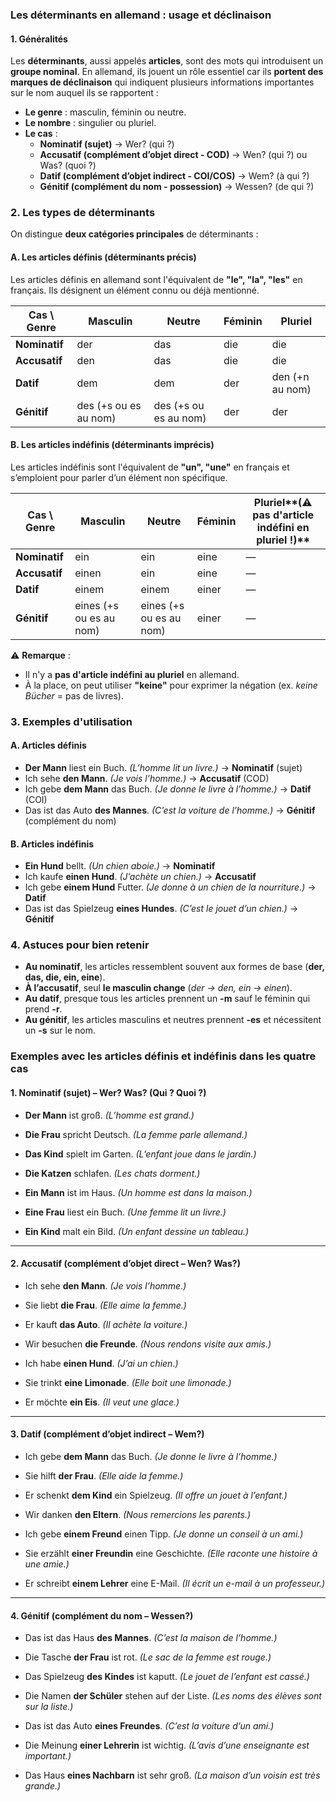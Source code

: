 ### **Les déterminants en allemand : usage et déclinaison**

#### **1. Généralités**

Les **déterminants**, aussi appelés **articles**, sont des mots qui introduisent un **groupe nominal**. En allemand, ils jouent un rôle essentiel car ils **portent des marques de déclinaison** qui indiquent plusieurs informations importantes sur le nom auquel ils se rapportent :

- **Le genre** : masculin, féminin ou neutre.
- **Le nombre** : singulier ou pluriel.
- **Le cas** :
    - **Nominatif (sujet)** → Wer? (qui ?)
    - **Accusatif (complément d’objet direct - COD)** → Wen? (qui ?) ou Was? (quoi ?)
    - **Datif (complément d’objet indirect - COI/COS)** → Wem? (à qui ?)
    - **Génitif (complément du nom - possession)** → Wessen? (de qui ?)

### **2. Les types de déterminants**

On distingue **deux catégories principales** de déterminants :

#### **A. Les articles définis (déterminants précis)**

Les articles définis en allemand sont l'équivalent de **"le", "la", "les"** en français. Ils désignent un élément connu ou déjà mentionné.

| Cas \ Genre   | Masculin              | Neutre                | Féminin | Pluriel         |
| ------------- | --------------------- | --------------------- | ------- | --------------- |
| **Nominatif** | der                   | das                   | die     | die             |
| **Accusatif** | den                   | das                   | die     | die             |
| **Datif**     | dem                   | dem                   | der     | den (+n au nom) |
| **Génitif**   | des (+s ou es au nom) | des (+s ou es au nom) | der     | der             |

#### **B. Les articles indéfinis (déterminants imprécis)**

Les articles indéfinis sont l'équivalent de **"un", "une"** en français et s’emploient pour parler d’un élément non spécifique.

| Cas \ Genre   | Masculin                | Neutre                  | Féminin | Pluriel**(⚠ pas d'article indéfini en pluriel !)** |
| ------------- | ----------------------- | ----------------------- | ------- | -------------------------------------------------- |
| **Nominatif** | ein                     | ein                     | eine    | —                                                  |
| **Accusatif** | einen                   | ein                     | eine    | —                                                  |
| **Datif**     | einem                   | einem                   | einer   | —                                                  |
| **Génitif**   | eines (+s ou es au nom) | eines (+s ou es au nom) | einer   | —                                                  |

⚠ **Remarque** :

- Il n'y a **pas d'article indéfini au pluriel** en allemand.
- À la place, on peut utiliser **"keine"** pour exprimer la négation (ex. _keine Bücher_ = pas de livres).

### **3. Exemples d'utilisation**

#### **A. Articles définis**

- **Der Mann** liest ein Buch. _(L’homme lit un livre.)_ → **Nominatif** (sujet)
- Ich sehe **den Mann**. _(Je vois l’homme.)_ → **Accusatif** (COD)
- Ich gebe **dem Mann** das Buch. _(Je donne le livre à l’homme.)_ → **Datif** (COI)
- Das ist das Auto **des Mannes**. _(C’est la voiture de l’homme.)_ → **Génitif** (complément du nom)

#### **B. Articles indéfinis**

- **Ein Hund** bellt. _(Un chien aboie.)_ → **Nominatif**
- Ich kaufe **einen Hund**. _(J’achète un chien.)_ → **Accusatif**
- Ich gebe **einem Hund** Futter. _(Je donne à un chien de la nourriture.)_ → **Datif**
- Das ist das Spielzeug **eines Hundes**. _(C’est le jouet d’un chien.)_ → **Génitif**

### **4. Astuces pour bien retenir**

- **Au nominatif**, les articles ressemblent souvent aux formes de base (**der, das, die, ein, eine**).
- **À l’accusatif**, seul **le masculin change** (_der → den, ein → einen_).
- **Au datif**, presque tous les articles prennent un **-m** sauf le féminin qui prend **-r**.
- **Au génitif**, les articles masculins et neutres prennent **-es** et nécessitent un **-s** sur le nom.

### **Exemples avec les articles définis et indéfinis dans les quatre cas**

#### **1. Nominatif (sujet) – Wer? Was? (Qui ? Quoi ?)**

- **Der Mann** ist groß. _(L’homme est grand.)_
    
- **Die Frau** spricht Deutsch. _(La femme parle allemand.)_
    
- **Das Kind** spielt im Garten. _(L’enfant joue dans le jardin.)_
    
- **Die Katzen** schlafen. _(Les chats dorment.)_
    
- **Ein Mann** ist im Haus. _(Un homme est dans la maison.)_
    
- **Eine Frau** liest ein Buch. _(Une femme lit un livre.)_
    
- **Ein Kind** malt ein Bild. _(Un enfant dessine un tableau.)_
    

---

#### **2. Accusatif (complément d’objet direct – Wen? Was?)**

- Ich sehe **den Mann**. _(Je vois l’homme.)_
    
- Sie liebt **die Frau**. _(Elle aime la femme.)_
    
- Er kauft **das Auto**. _(Il achète la voiture.)_
    
- Wir besuchen **die Freunde**. _(Nous rendons visite aux amis.)_
    
- Ich habe **einen Hund**. _(J’ai un chien.)_
    
- Sie trinkt **eine Limonade**. _(Elle boit une limonade.)_
    
- Er möchte **ein Eis**. _(Il veut une glace.)_
    

---

#### **3. Datif (complément d’objet indirect – Wem?)**

- Ich gebe **dem Mann** das Buch. _(Je donne le livre à l’homme.)_
    
- Sie hilft **der Frau**. _(Elle aide la femme.)_
    
- Er schenkt **dem Kind** ein Spielzeug. _(Il offre un jouet à l’enfant.)_
    
- Wir danken **den Eltern**. _(Nous remercions les parents.)_
    
- Ich gebe **einem Freund** einen Tipp. _(Je donne un conseil à un ami.)_
    
- Sie erzählt **einer Freundin** eine Geschichte. _(Elle raconte une histoire à une amie.)_
    
- Er schreibt **einem Lehrer** eine E-Mail. _(Il écrit un e-mail à un professeur.)_
    

---

#### **4. Génitif (complément du nom – Wessen?)**

- Das ist das Haus **des Mannes**. _(C’est la maison de l’homme.)_
    
- Die Tasche **der Frau** ist rot. _(Le sac de la femme est rouge.)_
    
- Das Spielzeug **des Kindes** ist kaputt. _(Le jouet de l’enfant est cassé.)_
    
- Die Namen **der Schüler** stehen auf der Liste. _(Les noms des élèves sont sur la liste.)_
    
- Das ist das Auto **eines Freundes**. _(C’est la voiture d’un ami.)_
    
- Die Meinung **einer Lehrerin** ist wichtig. _(L’avis d’une enseignante est important.)_
    
- Das Haus **eines Nachbarn** ist sehr groß. _(La maison d’un voisin est très grande.)_

